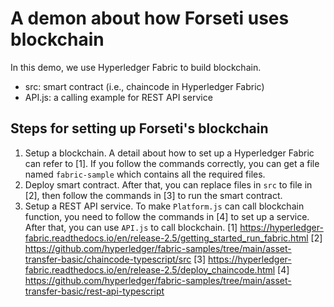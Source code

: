 # A demon about how Forseti uses blockchain

In this demo, we use Hyperledger Fabric to build blockchain.

* src: smart contract (i.e., chaincode in Hyperledger Fabric)
* API.js: a calling example for REST API service

## Steps for setting up Forseti's blockchain

1. Setup a blockchain. A detail about how to set up a Hyperledger Fabric can refer to [1]. If you follow the commands correctly, you can get a file named `fabric-sample` which contains all the required files.
2. Deploy smart contract. After that, you can replace files in `src` to file in [2], then follow the commands in [3] to run the smart contract.
3. Setup a REST API service. To make `Platform.js` can call blockchain function, you need to follow the commands in [4] to set up a service. After that, you can use `API.js` to call blockchain.
   [1] https://hyperledger-fabric.readthedocs.io/en/release-2.5/getting_started_run_fabric.html
   [2] https://github.com/hyperledger/fabric-samples/tree/main/asset-transfer-basic/chaincode-typescript/src
   [3] https://hyperledger-fabric.readthedocs.io/en/release-2.5/deploy_chaincode.html
   [4] https://github.com/hyperledger/fabric-samples/tree/main/asset-transfer-basic/rest-api-typescript